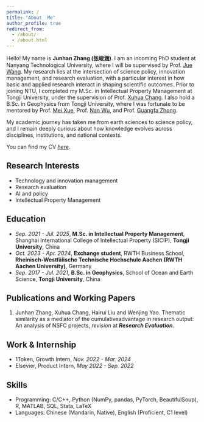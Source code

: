 ```yaml
---
permalink: /
title: "About  Me"
author_profile: true
redirect_from: 
  - /about/
  - /about.html
---
```

Hello! My name is **Junhan Zhang (张峻涵)**. I am an incoming PhD student at Nanyang Technological University, where I will be supervised by Prof. [Jue Wang](https://dr.ntu.edu.sg/entities/person/Wang-Jue). My research lies at the intersection of science policy, innovation management, and research evaluation, with a particular interest in how basic and applied research interact in shaping scientific outcomes. Prior to joining NTU, I completed my M.Sc. in Intellectual Property Management at Tongji University, under the supervision of Prof. [Xuhua Chang](https://sicip.tongji.edu.cn/13/dc/c13550a136156/page.htm). I also hold a B.Sc. in Geophysics from Tongji University, where I was fortunate to be mentored by Prof. [Mei Xue](https://mgg.tongji.edu.cn/25/ac/c22875a206252/page.htm), Prof. [Nan Wu](https://mgg.tongji.edu.cn/25/a8/c22871a206248/page.htm), and Prof. [Guangfa Zhong](https://ocean.tongji.edu.cn/space/gfz/).

My academic journey has taken me from earth sciences to science policy, and I remain deeply curious about how knowledge evolves across disciplines, institutions, and national contexts.

You can find my CV [*here*](../files/Junhan_Zhang_CV_2025.pdf).

## Research Interests

- Technology and innovation management
- Research evaluation
- AI and policy
- Intellectual Property Management

## Education

- *Sep. 2021 - Jul. 2025*, **M.Sc. in Intellectual Property Management**, Shanghai International College of Intellectual Property (SICIP), **Tongji University**, China
- *Oct. 2023 - Apr. 2024*, **Exchange student**, RWTH Business School, **Rheinisch-Westfälische Technische Hochschule Aachen (RWTH Aachen University)**, Germany
- *Sep. 2017 - Jul. 2021*, **B.Sc. in Geophysics**, School of Ocean and Earth Science, **Tongji University**, China

## Publications and Working Papers

1. Junhan Zhang, Xuhua Chang, Hairui Liu and Wenjing Yao. Thematic similarity as a mediator of the cumulativeadvantage in research output: An analysis of NSFC projects, *revision* at ***Research Evaluation***.

## Work & Internship

* 1Token, Growth Intern, *Nov. 2022 - Mar. 2024*
* Elsevier, Product Intern, *May 2022 - Sep. 2022*

## Skills

- Programming: C/C++, Python (NumPy, pandas, PyTorch, BeautifulSoup), R, MATLAB, SQL, Stata, LaTeX
- Languages: Chinese (Mandarin, Native), English (Proficient, C1 level)
